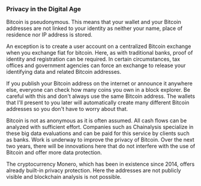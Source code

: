 ### Privacy in the Digital Age

Bitcoin is pseudonymous. This means that your wallet and your Bitcoin addresses are not linked to your identity as neither your name, place of residence nor IP address is stored.

An exception is to create a user account on a centralized Bitcoin exchange when you exchange fiat for bitcoin. Here, as with traditional banks, proof of identity and registration can be required. In certain circumstances, tax offices and government agencies can force an exchange to release your identifying data and related Bitcoin addresses.

If you publish your Bitcoin address on the internet or announce it anywhere else, everyone can check how many coins you own in a block explorer. Be careful with this and don't always use the same Bitcoin address. The wallets that I'll present to you later will automatically create many different Bitcoin addresses so you don't have to worry about that.

Bitcoin is not as anonymous as it is often assumed. All cash flows can be analyzed with sufficient effort. Companies such as Chainalysis specialize in these big data evaluations and can be paid for this service by clients such as banks. Work is underway to improve the privacy of Bitcoin. Over the next two years, there will be innovations here that do not interfere with the use of Bitcoin and offer more data protection.

The cryptocurrency Monero, which has been in existence since 2014, offers already built-in privacy protection. Here the addresses are not publicly visible and blockchain analysis is not possible.
